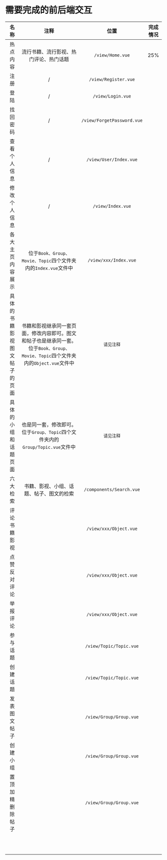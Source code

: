 # 需要完成的前后端交互

|             名称             |                             注释                             |            位置            | 完成情况 |
| :--------------------------: | :----------------------------------------------------------: | :------------------------: | :------: |
|           热点内容           |            流行书籍、流行影视、热门评论、热门话题            |      `/view/Home.vue`      |   25%    |
|             注册             |                              /                               |    `/view/Register.vue`    |          |
|             登陆             |                              /                               |     `/view/Login.vue`      |          |
|           找回密码           |                              /                               | `/view/ForgetPassword.vue` |          |
|         查看个人信息         |                              /                               |   `/view/User/Index.vue`   |          |
|         修改个人信息         |                              /                               |     `/view/Index.vue`      |          |
|       各大主页内容展示       | 位于`Book、Group、Movie、Topic`四个文件夹内的`Index.vue`文件中 |   `/view/xxx/Index.vue`    |          |
| 具体的书籍影视图文帖子的页面 | 书籍和影视继承同一套页面，修改内容即可。图文和帖子也是继承同一套。位于`Book、Group、Movie、Topic`四个文件夹内的`Object.vue`文件中 |         `请见注释`         |          |
|     具体的小组和话题页面     | 也是同一套，修改即可。位于`Group、Topic`四个文件夹内的`Group/Topic.vue`文件中 |         `请见注释`         |          |
|           六大检索           |           书籍、影视、小组、话题、帖子、图文的检索           |  `/components/Search.vue`  |          |
|         评论书籍影视         |                                                              |   `/view/xxx/Object.vue`   |          |
|         点赞反对评论         |                                                              |   `/view/xxx/Object.vue`   |          |
|           举报评论           |                                                              |   `/view/xxx/Object.vue`   |          |
|           参与话题           |                                                              |  `/view/Topic/Topic.vue`   |          |
|           创建话题           |                                                              |  `/view/Topic/Topic.vue`   |          |
|         发表图文帖子         |                                                              |  `/view/Group/Group.vue`   |          |
|           创建小组           |                                                              |  `/view/Group/Group.vue`   |          |
|       置顶加精删除帖子       |                                                              |  `/view/Group/Group.vue`   |          |
|                              |                                                              |                            |          |
|                              |                                                              |                            |          |
|                              |                                                              |                            |          |
|                              |                                                              |                            |          |
|                              |                                                              |                            |          |
|                              |                                                              |                            |          |
|                              |                                                              |                            |          |
|                              |                                                              |                            |          |
|                              |                                                              |                            |          |
|                              |                                                              |                            |          |
|                              |                                                              |                            |          |

